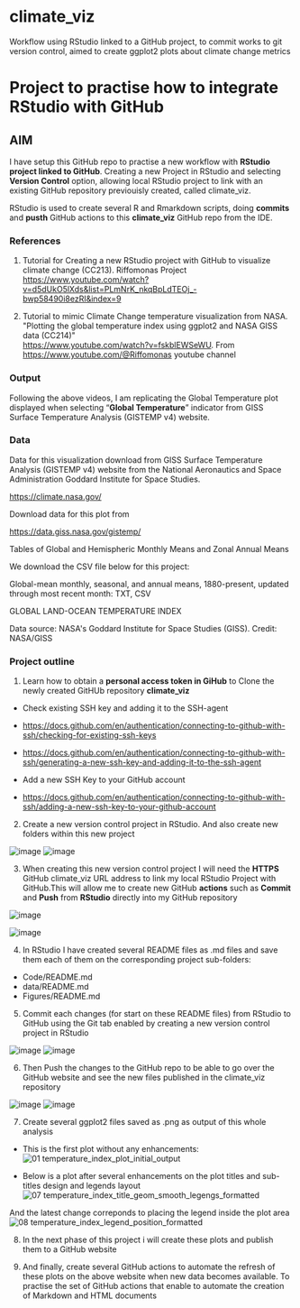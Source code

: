 # climate_viz
Workflow using RStudio linked to a GitHub project, to commit works to git version control, aimed to create ggplot2 plots about climate change metrics

# Project to practise how to integrate RStudio with GitHub 

## AIM

I have setup this GitHub repo to practise a new workflow with **RStudio project linked to GitHub**. Creating a new Project in RStudio and selecting **Version Control** option, allowing local RStudio project to link with an existing GitHub repository previouisly created, called climate_viz.

RStudio is used to create several R and Rmarkdown scripts, doing **commits** and **pusth** GitHub actions to this **climate_viz** GitHub repo from the IDE. 

### References

1. Tutorial for Creating a new RStudio project with GitHub to visualize climate change (CC213). Riffomonas Project
https://www.youtube.com/watch?v=d5dUkO5lXds&list=PLmNrK_nkqBpLdTEOj_-bwp58490i8ezRI&index=9

2. Tutorial to mimic Climate Change temperature visualization from NASA. "Plotting the global temperature index using ggplot2 and NASA GISS data (CC214)"  
https://www.youtube.com/watch?v=fskblEWSeWU. From https://www.youtube.com/@Riffomonas youtube channel

### Output

Following the above videos, I am replicating the Global Temperature plot displayed when selecting “**Global Temperature**” indicator from GISS Surface Temperature Analysis (GISTEMP v4) website.


### Data 

Data for this visualization download from GISS Surface Temperature Analysis (GISTEMP v4) website from the National Aeronautics and Space Administration Goddard Institute for Space Studies.

https://climate.nasa.gov/

Download data for this plot from 

https://data.giss.nasa.gov/gistemp/

Tables of Global and Hemispheric Monthly Means and Zonal Annual Means

We download the CSV file below for this project: 

Global-mean monthly, seasonal, and annual means, 1880-present, updated through
most recent month: TXT, CSV

GLOBAL LAND-OCEAN TEMPERATURE INDEX

Data source: NASA's Goddard Institute for Space Studies (GISS). Credit: NASA/GISS


### Project outline

1. Learn how to obtain a **personal access token in GiHub** to Clone the newly created GitHUb repository **climate_viz**

- Check existing SSH key and adding it to the SSH-agent
- https://docs.github.com/en/authentication/connecting-to-github-with-ssh/checking-for-existing-ssh-keys
- https://docs.github.com/en/authentication/connecting-to-github-with-ssh/generating-a-new-ssh-key-and-adding-it-to-the-ssh-agent

- Add a new SSH Key to your GitHub account
- https://docs.github.com/en/authentication/connecting-to-github-with-ssh/adding-a-new-ssh-key-to-your-github-account

2. Create a new version control project in RStudio. And also create new folders within this new project

![image](https://user-images.githubusercontent.com/76554081/209535212-4613b5fe-59e9-40c2-b1e5-defa1480365c.png)
![image](https://user-images.githubusercontent.com/76554081/209535225-4ccd6291-6d72-44ef-8782-a5a7bd06c65e.png)

3. When creating this new version control project I will need the **HTTPS** GitHub climate_viz URL address to link my local RStudio Project with GitHub.This will allow me to create new GitHub **actions** such as **Commit** and **Push** from **RStudio** directly into my GitHub repository

![image](https://user-images.githubusercontent.com/76554081/209535399-8c40c258-e5b3-4215-ab09-a8c444cdb3cf.png)

![image](https://user-images.githubusercontent.com/76554081/209535440-4f3fe797-7a3d-4556-b739-285009519474.png)

4. In RStudio I have created several README files as .md files and save them each of them on the corresponding project sub-folders:
- Code/README.md
- data/README.md
- Figures/README.md

5. Commit each changes (for start on these README files) from RStudio to GitHub using the Git tab enabled by creating a new version control project in RStudio

![image](https://user-images.githubusercontent.com/76554081/209535893-f7e0cf14-6f73-4ef9-822c-278463402646.png)
![image](https://user-images.githubusercontent.com/76554081/209535916-49eb747a-2d35-4c5c-bba3-caa0a418ec05.png)

6. Then Push the changes to the GitHub repo to be able to go over the GitHub website and see the new files published in the climate_viz repository

![image](https://user-images.githubusercontent.com/76554081/209536005-187dddbc-fcbe-4635-a9a9-63c8b15ff8ba.png)
![image](https://user-images.githubusercontent.com/76554081/209536385-51bbffe4-3488-48a3-95cc-6dd2a2350525.png)

7. Create several ggplot2 files saved as .png as output of this whole analysis

- This is the first plot without any enhancements: 
![01 temperature_index_plot_initial_output](https://user-images.githubusercontent.com/76554081/209705318-29ab568e-a531-4a95-bb54-d462d9eb8501.png)

- Below is a plot after several enhancements on the plot titles and sub-titles design and legends layout
![07 temperature_index_title_geom_smooth_legengs_formatted](https://user-images.githubusercontent.com/76554081/209705354-063c8c5b-caea-4e3c-92ec-6fa51824e69a.png)

And the latest change correponds to placing the legend inside the plot area
![08 temperature_index_legend_position_formatted](https://user-images.githubusercontent.com/76554081/210270467-8c9747e8-72e9-49b2-a853-99fd429f5789.png)


8. In the next phase of this project i will create these plots and publish them to a GitHub website

9. And finally, create several GitHub actions to automate the refresh of these plots on the above website when new data becomes available. To practise the set of GitHub actions that enable to automate the creation of Markdown and HTML documents 
